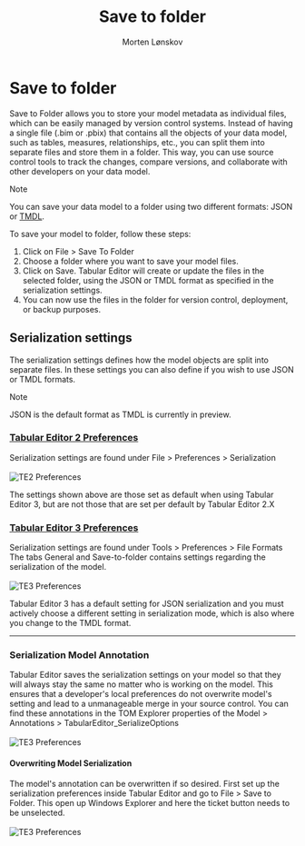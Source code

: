 ﻿---
uid: save-to-folder
title: Save to folder
author: Morten Lønskov
updated: 2023-08-08
applies_to:
  versions:
    - version: 2.x
    - version: 3.x
---
# Save to folder

Save to Folder allows you to store your model metadata as individual files, which can be easily managed by version control systems. Instead of having a single file (.bim or .pbix) that contains all the objects of your data model, such as tables, measures, relationships, etc., you can split them into separate files and store them in a folder. This way, you can use source control tools to track the changes, compare versions, and collaborate with other developers on your data model.

> [!NOTE]
>You can save your data model to a folder using two different formats: JSON or [TMDL](tmdl-common.md).

To save your model to folder, follow these steps:

1. Click on File > Save To Folder
2. Choose a folder where you want to save your model files. 
3. Click on Save. Tabular Editor will create or update the files in the selected folder, using the JSON or TMDL format as specified in the serialization settings.
4. You can now use the files in the folder for version control, deployment, or backup purposes.



## Serialization settings
The serialization settings defines how the model objects are split into separate files. In these settings you can also define if you wish to use JSON or TMDL formats.
> [!NOTE]
>JSON is the default format as TMDL is currently in preview. 


### [Tabular Editor 2 Preferences](#tab/TE2Preferences)
Serialization settings are found under File > Preferences > Serialization 
<br></br>
![TE2 Preferences](~/images/common/TE2SaveToFolderSerializationSettings.png)

The settings shown above are those set as default when using Tabular Editor 3, but are not those that are set per default by Tabular Editor 2.X

### [Tabular Editor 3 Preferences](#tab/TE3Preferences)
Serialization settings are found under Tools > Preferences > File Formats
The tabs General and Save-to-folder contains settings regarding the serialization of the model. 
<br></br>
![TE3 Preferences](~/images/common/TE3SaveToFolderSerializationSettings.png)

Tabular Editor 3 has a default setting for JSON serialization and you must actively choose a different setting in serialization mode, which is also where you change to the TMDL format. 
***
### Serialization Model Annotation
Tabular Editor saves the serialization settings on your model so that they will always stay the same no matter who is working on the model. This ensures that a developer's local preferences do not overwrite model's setting and lead to a unmanageable merge in your source control. You can find these annotations in the TOM Explorer properties of the Model > Annotations > TabularEditor_SerializeOptions
<br></br>
![TE3 Preferences](~/images/common/SaveToFolderModelAnnotation.png)


#### Overwriting Model Serialization
The model's annotation can be overwritten if so desired. First set up the serialization preferences inside Tabular Editor and go to File > Save to Folder. 
This open up Windows Explorer and here the ticket button needs to be unselected. 
<br></br>
![TE3 Preferences](~/images/common/SaveToFolderOverwriteModelAnnotation.png)
